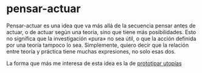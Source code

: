 # pensar-actuar

Pensar-actuar es una idea que va más allá de la secuencia pensar antes de actuar, o de actuar según una teoría, sino que tiene más posibilidades. Esto no significa que la investigación «pura» no sea útil, o que la acción definida por una teoría tampoco lo sea. Simplemente, quiero decir que la relación entre teoría y práctica tiene muchas expresiones, no solo esas dos.

La forma que más me interesa de esta idea es la de [prototipar utopías](202506042027.md)
